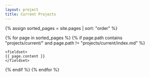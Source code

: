 ```yaml
---
layout: project
title: Current Projects
---
```



{% assign sorted_pages = site.pages | sort: "order" %}

{% for page in sorted_pages %}
  {% if page.path contains "projects/current/" and page.path != "projects/current/index.md" %}
    
    <fieldset>
    {{ page.content }}
    </fieldset>
    
  {% endif %}
{% endfor %}